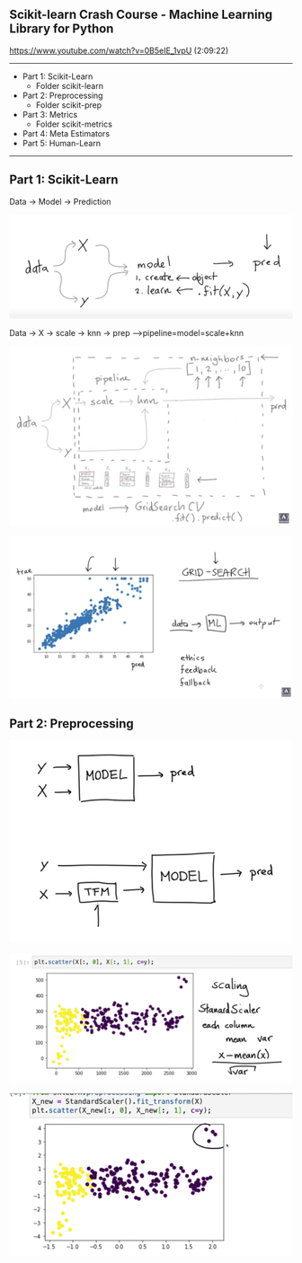 ## Scikit-learn Crash Course - Machine Learning Library for Python

https://www.youtube.com/watch?v=0B5eIE_1vpU  (2:09:22)

---
- Part 1: Scikit-Learn
  - Folder scikit-learn
- Part 2: Preprocessing
  - Folder scikit-prep
- Part 3: Metrics
  - Folder scikit-metrics
- Part 4: Meta Estimators
- Part 5: Human-Learn
---

## Part 1: Scikit-Learn

Data -> Model -> Prediction

![Images0](./images/171533.png)


Data  -> X -> scale -> knn -> prep   -->pipeline=model=scale+knn

![Images1](./images/171220.png)


![Images2](./images/172116.png)

## Part 2: Preprocessing

![Images3](./images/172440.png)

![Images3](./images/172809.png)

![Images4](./images/172925.png)
